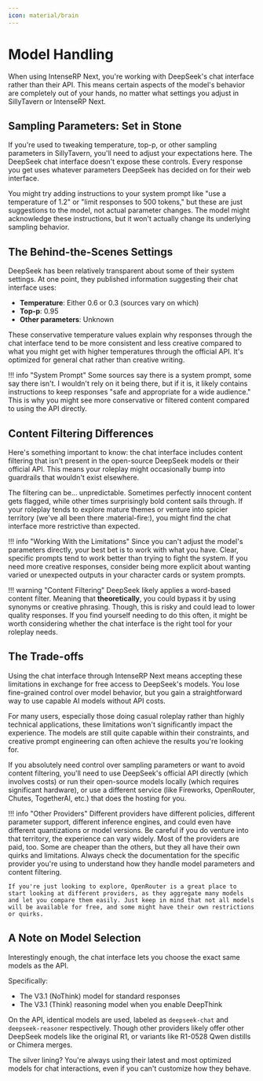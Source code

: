 ```yaml
---
icon: material/brain
---
```


# Model Handling

When using IntenseRP Next, you're working with DeepSeek's chat interface rather than their API. This means certain aspects of the model's behavior are completely out of your hands, no matter what settings you adjust in SillyTavern or IntenseRP Next.

## Sampling Parameters: Set in Stone

If you're used to tweaking temperature, top-p, or other sampling parameters in SillyTavern, you'll need to adjust your expectations here. The DeepSeek chat interface doesn't expose these controls. Every response you get uses whatever parameters DeepSeek has decided on for their web interface.

You might try adding instructions to your system prompt like "use a temperature of 1.2" or "limit responses to 500 tokens," but these are just suggestions to the model, not actual parameter changes. The model might acknowledge these instructions, but it won't actually change its underlying sampling behavior.

## The Behind-the-Scenes Settings

DeepSeek has been relatively transparent about some of their system settings. At one point, they published information suggesting their chat interface uses:

- **Temperature**: Either 0.6 or 0.3 (sources vary on which)
- **Top-p**: 0.95
- **Other parameters**: Unknown

These conservative temperature values explain why responses through the chat interface tend to be more consistent and less creative compared to what you might get with higher temperatures through the official API. It's optimized for general chat rather than creative writing.

!!! info "System Prompt"
    Some sources say there is a system prompt, some say there isn't. I wouldn't rely on it being there, but if it is, it likely contains instructions to keep responses "safe and appropriate for a wide audience." This is why you might see more conservative or filtered content compared to using the API directly.

## Content Filtering Differences

Here's something important to know: the chat interface includes content filtering that isn't present in the open-source DeepSeek models or their official API. This means your roleplay might occasionally bump into guardrails that wouldn't exist elsewhere.

The filtering can be... unpredictable. Sometimes perfectly innocent content gets flagged, while other times surprisingly bold content sails through. If your roleplay tends to explore mature themes or venture into spicier territory (we've all been there :material-fire:), you might find the chat interface more restrictive than expected.

!!! info "Working With the Limitations"
    Since you can't adjust the model's parameters directly, your best bet is to work with what you have. Clear, specific prompts tend to work better than trying to fight the system. If you need more creative responses, consider being more explicit about wanting varied or unexpected outputs in your character cards or system prompts.

!!! warning "Content Filtering"
    DeepSeek likely applies a word-based content filter. Meaning that **theoretically**, you could bypass it by using synonyms or creative phrasing. Though, this is risky and could lead to lower quality responses. If you find yourself needing to do this often, it might be worth considering whether the chat interface is the right tool for your roleplay needs.

## The Trade-offs

Using the chat interface through IntenseRP Next means accepting these limitations in exchange for free access to DeepSeek's models. You lose fine-grained control over model behavior, but you gain a straightforward way to use capable AI models without API costs.

For many users, especially those doing casual roleplay rather than highly technical applications, these limitations won't significantly impact the experience. The models are still quite capable within their constraints, and creative prompt engineering can often achieve the results you're looking for.

If you absolutely need control over sampling parameters or want to avoid content filtering, you'll need to use DeepSeek's official API directly (which involves costs) or run their open-source models locally (which requires significant hardware), or use a different service (like Fireworks, OpenRouter, Chutes, TogetherAI, etc.) that does the hosting for you.

!!! info "Other Providers"
    Different providers have different policies, different parameter support, different inference engines, and could even have different quantizations or model versions. Be careful if you do venture into that territory, the experience can vary widely. Most of the providers are paid, too. Some are cheaper than the others, but they all have their own quirks and limitations. Always check the documentation for the specific provider you're using to understand how they handle model parameters and content filtering.

    If you're just looking to explore, OpenRouter is a great place to start looking at different providers, as they aggregate many models and let you compare them easily. Just keep in mind that not all models will be available for free, and some might have their own restrictions or quirks.

## A Note on Model Selection

Interestingly enough, the chat interface lets you choose the exact same models as the API.

Specifically:

- The V3.1 (NoThink) model for standard responses
- The V3.1 (Think) reasoning model when you enable DeepThink

On the API, identical models are used, labeled as `deepseek-chat` and `deepseek-reasoner` respectively. Though other providers likely offer other DeepSeek models like the original R1, or variants like R1-0528 Qwen distills or Chimera merges.

The silver lining? You're always using their latest and most optimized models for chat interactions, even if you can't customize how they behave.